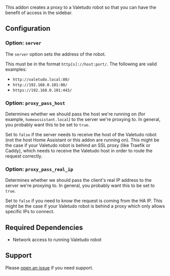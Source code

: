 This addon creates a proxy to a Valetudo robot so that you can have the benefit of access in the sidebar.

## Configuration

### Option: `server`

The `server` option sets the address of the robot.

This must be in the format `http[s]://host:port/`. The following are valid examples:

- `http://valetudo.local:80/`
- `http://192.168.0.101:80/`
- `https://192.168.0.101:443/`

### Option: `proxy_pass_host`

Determines whether we should pass the host we're running on (for example,
`homeassistant.local`) to the server we're proxying to. In general, you probably
want this to be set to `true`.

Set to `false` if the server needs to receive the host of the Valetudo robot
(not the host Home Assistant or this addon are running on). This might be the case
if your Valetudo robot is behind an SSL proxy (like Traefik or Caddy), which
needs to receive the Valetudo host in order to route the request correctly.

### Option: `proxy_pass_real_ip`

Determines whether we should pass the client's real IP address to the server we're proxying to. In general, you probably
want this to be set to `true`.

Set to `false` if you need to know the request is coming from the HA IP. This might be the case if your Valetudo robot is behind a proxy which only allows specific IPs to connect.

## Required Dependencies

- Network access to running Valetudo robot

## Support

Please [open an issue](https://github.com/K0n24d/custom-hass-addons/issues/new/choose) if you need support.
